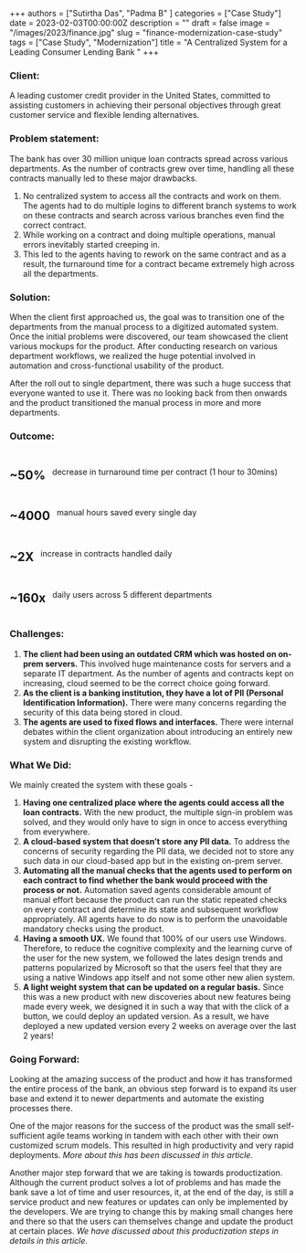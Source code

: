 +++
authors = ["Sutirtha Das", "Padma B" ]
categories = ["Case Study"]
date = 2023-02-03T00:00:00Z
description = ""
draft = false
image = "/images/2023/finance.jpg"
slug = "finance-modernization-case-study"
tags = ["Case Study", "Modernization"]
title = "A Centralized System for a Leading Consumer Lending Bank "
+++

### Client:

A leading customer credit provider in the United States, committed to assisting customers in achieving their personal objectives through great customer service and flexible lending alternatives.

### Problem statement:

The bank has over 30 million unique loan contracts spread across various departments. As the number of contracts grew over time, handling all these contracts manually led to these major drawbacks.

1. No centralized system to access all the contracts and work on them. The agents had to do multiple logins to different branch systems to work on these contracts and search across various branches even find the correct contract.
2. While working on a contract and doing multiple operations, manual errors inevitably started creeping in.
3. This led to the agents having to rework on the same contract and as a result, the turnaround time for a contract became extremely high across all the departments.

### Solution:

When the client first approached us, the goal was to transition one of the departments from the manual process to a digitized automated system. Once the initial problems were discovered, our team showcased the client various mockups for the product. After conducting research on various department workflows, we realized the huge potential involved in automation and cross-functional usability of the product.

After the roll out to single department, there was such a huge success that everyone wanted to use it. There was no looking back from then onwards and the product transitioned the manual process in more and more departments.

### Outcome:

<span style="display: flex;flex-direction: row;align-content: center;justify-content: flex-start;align-items: center;">
<h2 >~50%</h2> &nbsp;&nbsp; decrease in turnaround time per contract (1 hour to 30mins)
</span>

<span style="display: flex;flex-direction: row;align-content: center;justify-content: flex-start;align-items: center;">
<h2>~4000</h2> &nbsp;&nbsp; manual hours saved every single day
</span>

<span style="display: flex;flex-direction: row;align-content: center;justify-content: flex-start;align-items: center;">
<h2>~2X</h2> &nbsp;&nbsp; increase in contracts handled daily
</span>

<span style="display: flex;flex-direction: row;align-content: center;justify-content: flex-start;align-items: center;">
<h2>~160x</h2> &nbsp;&nbsp; daily users across 5 different departments
</span>

### Challenges:

1. **The client had been using an outdated CRM which was hosted on on-prem servers.** This involved huge maintenance costs for servers and a separate IT department. As the number of agents and contracts kept on increasing, cloud seemed to be the correct choice going forward.
2. **As the client is a banking institution, they have a lot of PII (Personal Identification Information).** There were many concerns regarding the security of this data being stored in cloud.
3. **The agents are used to fixed flows and interfaces.** There were internal debates within the client organization about introducing an entirely new system and disrupting the existing workflow.

### What We Did:

We mainly created the system with these goals -

1. **Having one centralized place where the agents could access all the loan contracts.** With the new product, the multiple sign-in problem was solved, and they would only have to sign in once to access everything from everywhere.
2. **A cloud-based system that doesn’t store any PII data.** To address the concerns of security regarding the PII data, we decided not to store any such data in our cloud-based app but in the existing on-prem server.
3. **Automating all the manual checks that the agents used to perform on each contract to find whether the bank would proceed with the process or not.** Automation saved agents considerable amount of manual effort because the product can run the static repeated checks on every contract and determine its state and subsequent workflow appropriately. All agents have to do now is to perform the unavoidable mandatory checks using the product.
4. **Having a smooth UX.** We found that 100% of our users use Windows. Therefore, to reduce the cognitive complexity and the learning curve of the user for the new system, we followed the lates design trends and patterns popularized by Microsoft so that the users feel that they are using a native Windows app itself and not some other new alien system.
5. **A light weight system that can be updated on a regular basis.** Since this was a new product with new discoveries about new features being made every week, we designed it in such a way that with the click of a button, we could deploy an updated version. As a result, we have deployed a new updated version every 2 weeks on average over the last 2 years!

### Going Forward:

Looking at the amazing success of the product and how it has transformed the entire process of the bank, an obvious step forward is to expand its user base and extend it to newer departments and automate the existing processes there.

One of the major reasons for the success of the product was the small self-sufficient agile teams working in tandem with each other with their own customized scrum models. This resulted in high productivity and very rapid deployments. _More about this has been discussed in this article_.

Another major step forward that we are taking is towards productization. Although the current product solves a lot of problems and has made the bank save a lot of time and user resources, it, at the end of the day, is still a service product and new features or updates can only be implemented by the developers. We are trying to change this by making small changes here and there so that the users can themselves change and update the product at certain places. _We have discussed about this productization steps in details in this article_.
